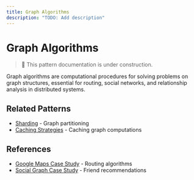 ```yaml
---
title: Graph Algorithms
description: "TODO: Add description"
---
```


# Graph Algorithms

> 🚧 This pattern documentation is under construction.

Graph algorithms are computational procedures for solving problems on graph structures, essential for routing, social networks, and relationship analysis in distributed systems.

## Related Patterns
- [Sharding](../patterns/sharding.md) - Graph partitioning
- [Caching Strategies](../patterns/caching-strategies.md) - Caching graph computations

## References
- [Google Maps Case Study](../case-studies/google-maps.md) - Routing algorithms
- [Social Graph Case Study](../case-studies/social-graph.md) - Friend recommendations